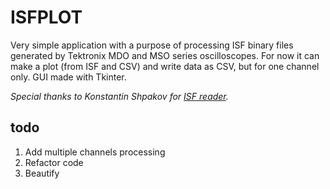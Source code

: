# ISFPLOT

Very simple application with a purpose of processing ISF binary files generated by Tektronix MDO and MSO series oscilloscopes. 
For now it can make a plot (from ISF and CSV) and write data as CSV, but for one channel only. GUI made with Tkinter.

*Special thanks to Konstantin Shpakov for [ISF reader](https://github.com/shpakovkv/isf-converter-py).*


## todo

1. Add multiple channels processing
2. Refactor code
3. Beautify